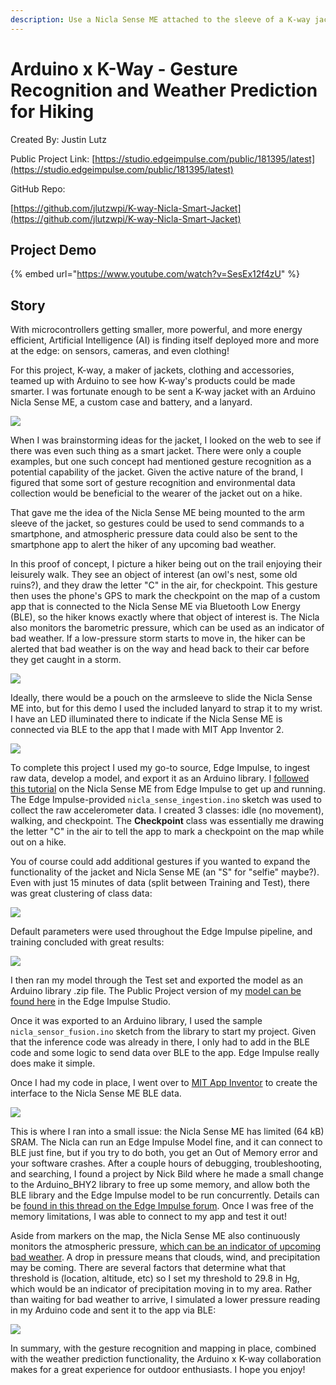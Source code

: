 ```yaml
---
description: Use a Nicla Sense ME attached to the sleeve of a K-way jacket for gesture recognition and bad weather prediction
---
```


# Arduino x K-Way - Gesture Recognition and Weather Prediction for Hiking 

Created By:
Justin Lutz 

Public Project Link:
[https://studio.edgeimpulse.com/public/181395/latest](https://studio.edgeimpulse.com/public/181395/latest)

GitHub Repo:

[https://github.com/jlutzwpi/K-way-Nicla-Smart-Jacket](https://github.com/jlutzwpi/K-way-Nicla-Smart-Jacket)

## Project Demo

{% embed url="https://www.youtube.com/watch?v=SesEx12f4zU" %}

## Story

With microcontrollers getting smaller, more powerful, and more energy efficient, Artificial Intelligence (AI) is finding itself deployed more and more at the edge: on sensors, cameras, and even clothing!

For this project, K-way, a maker of jackets, clothing and accessories, teamed up with Arduino to see how K-way's products could be made smarter. I was fortunate enough to be sent a K-way jacket with an Arduino Nicla Sense ME, a custom case and battery, and a lanyard.

![](.gitbook/assets/arduino-kway-gesture-recognition-weather/jacket.jpg)

When I was brainstorming ideas for the jacket, I looked on the web to see if there was even such thing as a smart jacket. There were only a couple examples, but one such concept had mentioned gesture recognition as a potential capability of the jacket. Given the active nature of the brand, I figured that some sort of gesture recognition and environmental data collection would be beneficial to the wearer of the jacket out on a hike.

That gave me the idea of the Nicla Sense ME being mounted to the arm sleeve of the jacket, so gestures could be used to send commands to a smartphone, and atmospheric pressure data could also be sent to the smartphone app to alert the hiker of any upcoming bad weather.

In this proof of concept, I picture a hiker being out on the trail enjoying their leisurely walk. They see an object of interest (an owl's nest, some old ruins?), and they draw the letter "C" in the air, for checkpoint. This gesture then uses the phone's GPS to mark the checkpoint on the map of a custom app that is connected to the Nicla Sense ME via Bluetooth Low Energy (BLE), so the hiker knows exactly where that object of interest is. The Nicla also monitors the barometric pressure, which can be used as an indicator of bad weather. If a low-pressure storm starts to move in, the hiker can be alerted that bad weather is on the way and head back to their car before they get caught in a storm.

![](.gitbook/assets/arduino-kway-gesture-recognition-weather/cover.jpg)

Ideally, there would be a pouch on the armsleeve to slide the Nicla Sense ME into, but for this demo I used the included lanyard to strap it to my wrist. I have an LED illuminated there to indicate if the Nicla Sense ME is connected via BLE to the app that I made with MIT App Inventor 2.

![](.gitbook/assets/arduino-kway-gesture-recognition-weather/wrist.jpg)

To complete this project I used my go-to source, Edge Impulse, to ingest raw data, develop a model, and export it as an Arduino library. I [followed this tutorial](https://docs.edgeimpulse.com/docs/development-platforms/officially-supported-mcu-targets/arduino-nicla-sense-me) on the Nicla Sense ME from Edge Impulse to get up and running. The Edge Impulse-provided `nicla_sense_ingestion.ino` sketch was used to collect the raw accelerometer data. I created 3 classes: idle (no movement), walking, and checkpoint. The **Checkpoint** class was essentially me drawing the letter "C" in the air to tell the app to mark a checkpoint on the map while out on a hike.

You of course could add additional gestures if you wanted to expand the functionality of the jacket and Nicla Sense ME (an "S" for "selfie" maybe?). Even with just 15 minutes of data (split between Training and Test), there was great clustering of class data:

![](.gitbook/assets/arduino-kway-gesture-recognition-weather/data-explorer.jpg)

Default parameters were used throughout the Edge Impulse pipeline, and training concluded with great results:

![](.gitbook/assets/arduino-kway-gesture-recognition-weather/training-results.jpg)

I then ran my model through the Test set and exported the model as an Arduino library .zip file. The Public Project version of my [model can be found here](https://studio.edgeimpulse.com/public/181395/latest) in the Edge Impulse Studio.

Once it was exported to an Arduino library, I used the sample `nicla_sensor_fusion.ino` sketch from the library to start my project. Given that the inference code was already in there, I only had to add in the BLE code and some logic to send data over BLE to the app. Edge Impulse really does make it simple.

Once I had my code in place, I went over to [MIT App Inventor](https://appinventor.mit.edu/) to create the interface to the Nicla Sense ME BLE data.

![](.gitbook/assets/arduino-kway-gesture-recognition-weather/app-inventor.jpg)

This is where I ran into a small issue: the Nicla Sense ME has limited (64 kB) SRAM. The Nicla can run an Edge Impulse Model fine, and it can connect to BLE just fine, but if you try to do both, you get an Out of Memory error and your software crashes. After a couple hours of debugging, troubleshooting, and searching, I found a project by Nick Bild where he made a small change to the Arduino_BHY2 library to free up some memory, and allow both the BLE library and the Edge Impulse model to be run concurrently. Details can be [found in this thread on the Edge Impulse forum](https://forum.edgeimpulse.com/t/nicla-sense-me-running-out-of-memory/6344/11). Once I was free of the memory limitations, I was able to connect to my app and test it out!

Aside from markers on the map, the Nicla Sense ME also continuously monitors the atmospheric pressure, [which can be an indicator of upcoming bad weather](https://education.nationalgeographic.org/resource/atmospheric-pressure). A drop in pressure means that clouds, wind, and precipitation may be coming. There are several factors that determine what that threshold is (location, altitude, etc) so I set my threshold to 29.8 in Hg, which would be an indicator of precipitation moving in to my area. Rather than waiting for bad weather to arrive, I simulated a lower pressure reading in my Arduino code and sent it to the app via BLE:

![](.gitbook/assets/arduino-kway-gesture-recognition-weather/tracker.jpg)

In summary, with the gesture recognition and mapping in place, combined with the weather prediction functionality, the Arduino x K-way collaboration makes for a great experience for outdoor enthusiasts. I hope you enjoy!



